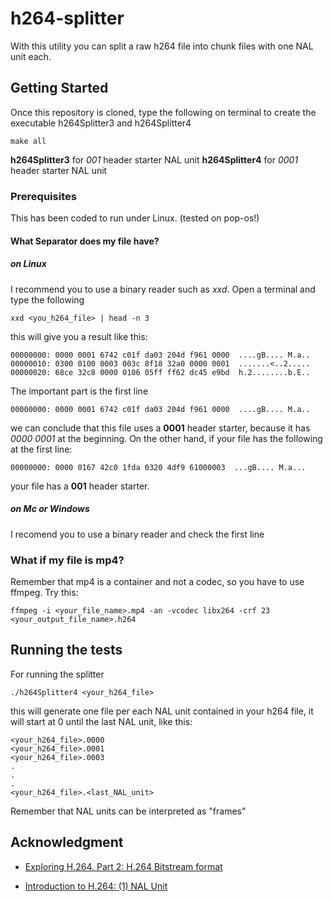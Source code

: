 # h264-splitter
With this utility you can split a raw h264 file into chunk files with one NAL unit each.

## Getting Started
Once this repository is cloned, type the following on terminal to create the executable h264Splitter3 and h264Splitter4 

```
make all
```
**h264Splitter3** for *001* header starter NAL unit
**h264Splitter4** for *0001* header starter NAL unit

### Prerequisites

This has been coded to run under Linux. (tested on pop-os!)

#### What Separator does my file have?
##### on Linux
I recommend you to use a binary reader such as *xxd*. Open a terminal and type the following
```
xxd <you_h264_file> | head -n 3
```
this will give you a result like this:
```
00000000: 0000 0001 6742 c01f da03 204d f961 0000  ....gB.... M.a..
00000010: 0300 0100 0003 003c 8f18 32a0 0000 0001  .......<..2.....
00000020: 68ce 32c8 0000 0106 05ff ff62 dc45 e9bd  h.2........b.E..
```
The important part is the first line
```
00000000: 0000 0001 6742 c01f da03 204d f961 0000  ....gB.... M.a..
```
we can conclude that this file uses a **0001** header starter, because it has *0000 0001* at the beginning. On the other hand, if your file has the following at the first line:
```
00000000: 0000 0167 42c0 1fda 0320 4df9 61000003  ...gB.... M.a...
```
your file has a **001** header starter.
##### on Mc or Windows
I recomend you to use a binary reader and check the first line

### What if my file is mp4?

Remember that mp4 is a container and not a codec, so you have to use ffmpeg. Try this:
```
ffmpeg -i <your_file_name>.mp4 -an -vcodec libx264 -crf 23 <your_output_file_name>.h264
```
## Running the tests
For running the splitter
```
./h264Splitter4 <your_h264_file>
```
this will generate one file per each NAL unit contained in your h264 file, it will start at 0 until the last NAL unit, like this:

```
<your_h264_file>.0000
<your_h264_file>.0001
<your_h264_file>.0003
.
.
.
<your_h264_file>.<last_NAL_unit>
```
Remember that NAL units can be interpreted as "frames"

## Acknowledgment
* [Exploring H.264. Part 2: H.264 Bitstream format](http://gentlelogic.blogspot.com/2011/11/exploring-h264-part-2-h264-bitstream.html)

* [Introduction to H.264: (1) NAL Unit](https://yumichan.net/video-processing/video-compression/introduction-to-h264-nal-unit/)